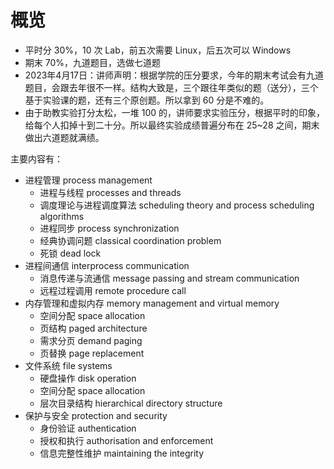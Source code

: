 
概览
==


* 平时分 30%，10 次 Lab，前五次需要 Linux，后五次可以 Windows
* 期末 70%，九道题目，选做七道题
* 2023年4月17日：讲师声明：根据学院的压分要求，今年的期末考试会有九道题目，会跟去年很不一样。结构大致是，三个跟往年类似的题（送分），三个基于实验课的题，还有三个原创题。所以拿到 60 分是不难的。
* 由于助教实验打分太松，一堆 100 的，讲师要求实验压分，根据平时的印象，给每个人扣掉十到二十分。所以最终实验成绩普遍分布在 25\~28 之间，期末做出六道题就满绩。


主要内容有：


* 进程管理 process management
	+ 进程与线程 processes and threads
	+ 调度理论与进程调度算法 scheduling theory and process scheduling algorithms
	+ 进程同步 process synchronization
	+ 经典协调问题 classical coordination problem
	+ 死锁 dead lock
* 进程间通信 interprocess communication
	+ 消息传递与流通信 message passing and stream communication
	+ 远程过程调用 remote procedure call
* 内存管理和虚拟内存 memory management and virtual memory
	+ 空间分配 space allocation
	+ 页结构 paged architecture
	+ 需求分页 demand paging
	+ 页替换 page replacement
* 文件系统 file systems
	+ 硬盘操作 disk operation
	+ 空间分配 space allocation
	+ 层次目录结构 hierarchical directory structure
* 保护与安全 protection and security
	+ 身份验证 authentication
	+ 授权和执行 authorisation and enforcement
	+ 信息完整性维护 maintaining the integrity


